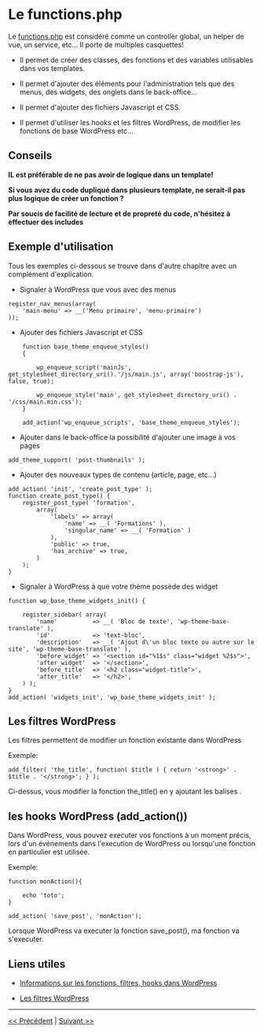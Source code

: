 # Le functions.php

Le [functions.php](functions.php) est considéré comme un controller global, un helper de vue, un service, etc... Il porte de multiples casquettes!

- Il permet de créer des classes, des fonctions et des variables utilisables dans vos templates.

- Il permet d'ajouter des éléments pour l'administration tels que des menus, des widgets, des onglets dans le back-office...

- Il permet d'ajouter des fichiers Javascript et CSS.

- Il permet d'utiliser les hooks et les filtres WordPress, de modifier les fonctions de base WordPress etc...

## Conseils

**IL est préférable de ne pas avoir de logique dans un template!** 

**Si vous avez du code dupliqué dans plusieurs template, ne serait-il pas plus logique de créer un fonction ?** 

**Par soucis de facilité de lecture et de propreté du code, n'hésitez à effectuer des includes** 



## Exemple d'utilisation

Tous les exemples ci-dessous se trouve dans d'autre chapitre avec un complément d'explication.


- Signaler à WordPress que vous avec des menus

```
register_nav_menus(array(
    'main-menu' => __('Menu primaire', 'menu-primaire')
));
```

- Ajouter des fichiers Javascript et CSS

```
    function base_theme_enqueue_styles()
    {
 
        wp_enqueue_script('mainJs', get_stylesheet_directory_uri().'/js/main.js', array('boostrap-js'), false, true);

        wp_enqueue_style('main', get_stylesheet_directory_uri() . '/css/main.min.css');
    }

    add_action('wp_enqueue_scripts', 'base_theme_enqueue_styles');
```

- Ajouter dans le back-office la possibilité d'ajouter une image à vos pages

```
add_theme_support( 'post-thumbnails' );
```

- Ajouter des nouveaux types de contenu (article, page, etc...)

```
add_action( 'init', 'create_post_type' );
function create_post_type() {
    register_post_type( 'formation',
        array(
            'labels' => array(
                'name' => __( 'Formations' ),
                'singular_name' => __( 'Formation' )
            ),
            'public' => true,
            'has_archive' => true,
        )
    );
}
```

- Signaler à WordPress à que votre thème possède des widget

```
function wp_base_theme_widgets_init() {

    register_sidebar( array(
        'name'          => __( 'Bloc de texte', 'wp-theme-base-translate' ),
        'id'            => 'text-bloc',
        'description'   => __( 'Ajout d\'un bloc texte ou autre sur le site', 'wp-theme-base-translate' ),
        'before_widget' => '<section id="%1$s" class="widget %2$s">',
        'after_widget'  => '</section>',
        'before_title'  => '<h2 class="widget-title">',
        'after_title'   => '</h2>',
    ) );
}
add_action( 'widgets_init', 'wp_base_theme_widgets_init' );
```
## Les filtres WordPress

Les filtres permettent de modifier un fonction existante dans WordPress

Exemple:

```
add_filter( 'the_title', function( $title ) { return '<strong>' . $title . '</strong>'; } );
```

Ci-dessus, vous modifier la fonction the_title()  en y ajoutant les balises <strong></strong>.

## les hooks WordPress (add_action())

Dans WordPress, vous pouvez executer vos fonctions à un moment précis, lors d'un événements dans l'execution de WordPress ou lorsqu'une fonction en particulier est utilisée.

Exemple:

```
function monAction(){
	
	echo 'toto';
}

add_action( 'save_post', 'monAction');
```

Lorsque WordPress va executer la fonction save_post(), ma fonction va s'executer. 

## Liens utiles

- [Informations sur les fonctions, filtres, hooks dans WordPress](https://codex.wordpress.org/Plugin_API#Hooks.2C_Actions_and_Filters)

- [Les filtres WordPress](https://developer.wordpress.org/reference/functions/add_filter/)

---

[<< Précédent](template.md) | [Suivant >>](assets.md)